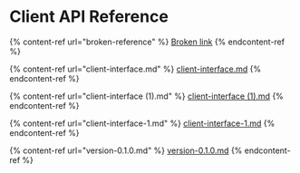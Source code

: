 # Client API Reference

{% content-ref url="broken-reference" %}
[Broken link](broken-reference)
{% endcontent-ref %}

{% content-ref url="client-interface.md" %}
[client-interface.md](client-interface.md)
{% endcontent-ref %}

{% content-ref url="client-interface (1).md" %}
[client-interface (1).md](<client-interface (1).md>)
{% endcontent-ref %}

{% content-ref url="client-interface-1.md" %}
[client-interface-1.md](client-interface-1.md)
{% endcontent-ref %}

{% content-ref url="version-0.1.0.md" %}
[version-0.1.0.md](version-0.1.0.md)
{% endcontent-ref %}
